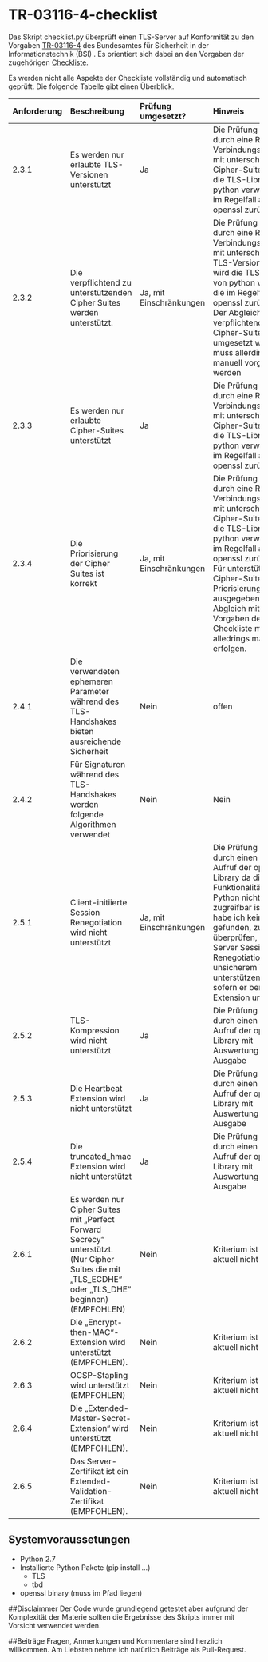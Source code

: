 # TR-03116-4-checklist
Das Skript checklist.py überprüft einen TLS-Server auf Konformität zu den Vorgaben [TR-03116-4](https://www.bsi.bund.de/SharedDocs/Downloads/DE/BSI/Publikationen/TechnischeRichtlinien/TR03116/BSI-TR-03116-4.pdf?__blob=publicationFile&v=2) des Bundesamtes für Sicherheit in der Informationstechnik (BSI) . Es orientiert sich dabei an den Vorgaben der zugehörigen [Checkliste](https://www.bsi.bund.de/SharedDocs/Downloads/DE/BSI/Publikationen/TechnischeRichtlinien/TR03116/TLS-Checkliste.pdf?__blob=publicationFile&v=2).

Es werden nicht alle Aspekte der Checkliste vollständig und automatisch geprüft. Die folgende Tabelle gibt einen Überblick.


| Anforderung | Beschreibung                                                                                                                                       | Prüfung umgesetzt?      | Hinweis                                                                                                                                                                                                                                                                                                                                         |
|:------------|:---------------------------------------------------------------------------------------------------------------------------------------------------|:------------------------|:------------------------------------------------------------------------------------------------------------------------------------------------------------------------------------------------------------------------------------------------------------------------------------------------------------------------------------------------|
| 2.3.1       | Es werden nur erlaubte TLS-Versionen unterstützt                                                                                                   | Ja                      | Die Prüfung erfolgt durch eine Reihe von Verbindungsversuchen mit unterschiedlichen Cipher-Suites. Es wird die TLS-Library von python verwendet, die im Regelfall auf openssl zurückfällt.                                                                                                                                                      |
| 2.3.2       | Die verpflichtend zu unterstützenden Cipher Suites werden unterstützt.                                                                             | Ja, mit Einschränkungen | Die Prüfung erfolgt durch eine Reihe von Verbindungsversuchen mit unterschiedlichen TLS-Versionen. Es wird die TLS-Library von python verwendet, die im Regelfall auf openssl zurückfällt. Der Abgleich, ob die verpflichtenden Cipher-Suites umgesetzt wurden, muss allerdings manuell vorgenommen werden                                      |
| 2.3.3       | Es werden nur erlaubte Cipher-Suites unterstützt                                                                                                   | Ja                      | Die Prüfung erfolgt durch eine Reihe von Verbindungsversuchen mit unterschiedlichen Cipher-Suites. Es wird die TLS-Library von python verwendet, die im Regelfall auf openssl zurückfällt.                                                                                                                                                      |
| 2.3.4       | Die Priorisierung der Cipher Suites ist korrekt                                                                                                    | Ja, mit Einschränkungen | Die Prüfung erfolgt durch eine Reihe von Verbindungsversuchen mit unterschiedlichen Cipher-Suites. Es wird die TLS-Library von python verwendet, die im Regelfall auf openssl zurückfällt. Für unterstützte Cipher-Suites wird die Priorisierung mit ausgegeben. Der Abgleich mit den Vorgaben der Checkliste muss alledrings manuell erfolgen. |
| 2.4.1       | Die verwendeten ephemeren Parameter während des TLS-Handshakes bieten ausreichende Sicherheit                                                      | Nein                    | offen                                                                                                                                                                                                                                                                                                                                           |
| 2.4.2       | Für Signaturen während des TLS-Handshakes werden folgende Algorithmen verwendet                                                                    | Nein                    | Nein                      | Die Checkliste sieht für diesen Punkt explizit eine Prüfung der Konfigurationsdatei vor                                                                                                                                                                                                                             |
| 2.5.1       | Client-initiierte Session Renegotiation wird nicht unterstützt                                                                                     | Ja, mit Einschränkungen | Die Prüfung erfolgt durch einen direkten Aufruf der openssl Library da diese Funktionalität in Python nicht zugreifbar ist. Leider habe ich keinen Weg gefunden, zu überprüfen, ob ein Server Session-Renegotiation auch auf unsicherem Wege unterstützen würde sofern er bereits die Extension unterstützt                                     |
| 2.5.2       | TLS-Kompression wird nicht unterstützt                                                                                                             | Ja                      | Die Prüfung erfolgt durch einen direkten Aufruf der openssl Library mit Auswertung der Ausgabe                                                                                                                                                                                                                                                  |
| 2.5.3       | Die Heartbeat Extension wird nicht unterstützt                                                                                                     | Ja                      | Die Prüfung erfolgt durch einen direkten Aufruf der openssl Library mit Auswertung der Ausgabe                                                                                                                                                                                                                                                  |
| 2.5.4       | Die truncated_hmac Extension wird nicht unterstützt                                                                                                | Ja                      | Die Prüfung erfolgt durch einen direkten Aufruf der openssl Library mit Auswertung der Ausgabe                                                                                                                                                                                                                                                  |
| 2.6.1       | Es werden nur Cipher Suites mit „Perfect Forward Secrecy“ unterstützt. (Nur Cipher Suites die mit „TLS_ECDHE“ oder „TLS_DHE“ beginnen) (EMPFOHLEN) | Nein                    | Kriterium ist optional, aktuell nicht umgesetzt                                                                                                                                                                                                                                                                                                 |
| 2.6.2       | Die „Encrypt-then-MAC“-Extension wird unterstützt (EMPFOHLEN).                                                                                     | Nein                    | Kriterium ist optional, aktuell nicht umgesetzt                                                                                                                                                                                                                                                                                                 |
| 2.6.3       | OCSP-Stapling wird unterstützt (EMPFOHLEN)                                                                                                         | Nein                    | Kriterium ist optional, aktuell nicht umgesetzt                                                                                                                                                                                                                                                                                                 |
| 2.6.4       | Die „Extended-Master-Secret-Extension“ wird unterstützt (EMPFOHLEN).                                                                               | Nein                    | Kriterium ist optional, aktuell nicht umgesetzt                                                                                                                                                                                                                                                                                                 |
| 2.6.5       | Das Server-Zertifikat ist ein Extended-Validation-Zertifikat (EMPFOHLEN).                                                                          | Nein                    | Kriterium ist optional, aktuell nicht umgesetzt                                                                                                                                                                                                                                                                                                 |




## Systemvoraussetungen
* Python 2.7
* Installierte Python Pakete (pip install ...)
  * TLS
  * tbd
* openssl binary (muss im Pfad liegen)

##Disclaimmer
Der Code wurde grundlegend getestet aber aufgrund der Komplexität der Materie sollten die Ergebnisse des Skripts immer mit Vorsicht verwendet werden.

##Beiträge
Fragen, Anmerkungen und Kommentare sind herzlich willkommen. Am Liebsten nehme ich natürlich Beiträge als Pull-Request.
